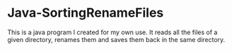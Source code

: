 # Java-SortingRenameFiles
This is a java program I created for my own use. It reads all the files of a given directory, renames them and saves them back in the same directory.
